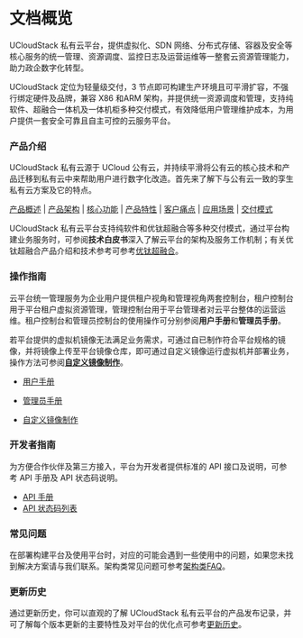 # 文档概览

UCloudStack 私有云平台，提供虚拟化、SDN 网络、分布式存储、容器及安全等核心服务的统一管理、资源调度、监控日志及运营运维等一整套云资源管理能力，助力政企数字化转型。

UCloudStack 定位为轻量级交付，3 节点即可构建生产环境且可平滑扩容，不强行绑定硬件及品牌，兼容 X86 和ARM 架构，并提供统一资源调度和管理，支持纯软件、超融合一体机及一体机柜多种交付模式，有效降低用户管理维护成本，为用户提供一套安全可靠且自主可控的云服务平台。

### 产品介绍

UCloudStack 私有云源于 UCloud 公有云，并持续平滑将公有云的核心技术和产品迁移到私有云中来帮助用户进行数字化改造。首先来了解下与公有云一致的孪生私有云方案及它的特点。

[产品概述](/UCloudStack/introduction/README.md)   |   [产品架构](/UCloudStack/introduction/arch.md) |  [核心功能](/UCloudStack/introduction/features.md)  |  [产品特性](/UCloudStack/introduction/advantages.md)   |   [客户痛点](/UCloudStack/introduction/painpoint.md) |  [应用场景](/UCloudStack/introduction/scenario.md)  |  [交付模式](/UCloudStack/introduction/deliver.md)  

UCloudStack 私有云平台支持纯软件和优钛超融合等多种交付模式，通过平台构建业务服务时，可参阅**技术白皮书**深入了解云平台的架构及服务工作机制；有关优钛超融合产品介绍和技术参考可参考[优钛超融合](https://www.ucloud.cn/site/product/utrion.html)。


### 操作指南

云平台统一管理服务为企业用户提供租户视角和管理视角两套控制台，租户控制台用于平台租户虚拟资源管理，管理控制台用于平台管理者对云平台整体的运营运维。租户控制台和管理员控制台的使用操作可分别参阅**用户手册**和**管理员手册**。

若平台提供的虚拟机镜像无法满足业务需求，可通过自已制作符合平台规格的镜像，并将镜像上传至平台镜像仓库，即可通过自定义镜像运行虚拟机并部署业务，操作方法可参阅[**自定义镜像制作**](/UCloudStack/customimage/README.md)。

* [用户手册](/UCloudStack/userguide/README.md)  

* [管理员手册](/UCloudStack/adminguide/README.md)  

* [自定义镜像制作](/UCloudStack/customimage/README.md)

### 开发者指南

为方便合作伙伴及第三方接入，平台为开发者提供标准的 API 接口及说明，可参考 API 手册及 API 状态码说明。
* [API 手册](/UCloudStack/apiguide/README.md) 
* [API 状态码列表](/UCloudStack/apiretcode/README.md)

### 常见问题

在部署构建平台及使用平台时，对应的可能会遇到一些使用中的问题，如果您未找到解决方案请与我们联系。架构类常见问题可参考[架构类FAQ](/UCloudStack/faq.md)。

### 更新历史

通过更新历史，你可以直观的了解 UCloudStack 私有云平台的产品发布记录，并可了解每个版本更新的主要特性及对平台的优化点可参考[更新历史](/UCloudStack/changelog/README.md)。



